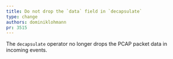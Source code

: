 ```yaml
---
title: Do not drop the `data` field in `decapsulate`
type: change
authors: dominiklohmann
pr: 3515
---
```


The `decapsulate` operator no longer drops the PCAP packet data in incoming
events.
